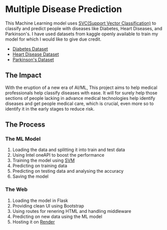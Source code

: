 # Multiple Disease Prediction

This Machine Learning model uses [SVC(Support Vector Classification)](https://scikit-learn.org/stable/modules/generated/sklearn.svm.SVC.html) to classify and predict people with diseases like Diabetes, Heart Diseases, and Parkinson's. I have used datasets from kaggle openly available to train my model for which I would like to give due credit.
- [Diabetes Dataset](https://www.kaggle.com/datasets/mathchi/diabetes-data-set)
- [Heart Disease Dataset](https://www.kaggle.com/datasets/johnsmith88/heart-disease-dataset)
- [Parkinson's Dataset](https://www.kaggle.com/datasets/vikasukani/parkinsons-disease-data-set)

## The Impact

With the eruption of a new era of AI/ML, This project aims to help medical professionals help classify diseases with ease. It will for surely help those sections of people lacking in advance medical technologies help identify diseases and get people medical care, which is crucial, even more so to identify it in the early stages to reduce risk.

## The Process

### The ML Model

1. Loading the data and splitting it into train and test data
2. Using Intel oneAPI to boost the performance
3. Training the model using [SVM](https://en.wikipedia.org/wiki/Support_vector_machine#:~:text=In%20machine%20learning%2C%20support%20vector,for%20classification%20and%20regression%20analysis.)
4. Predicting on training data
5. Predicting on testing data and analysing the accuracy
6. Saving the model

### The Web

1. Loading the model in Flask
2. Providing clean UI using Bootstrap
3. Using routes for renering HTML and handling middleware
4. Predicting on new data using the ML model
5. Hosting it on [Render](https://render.com/)
